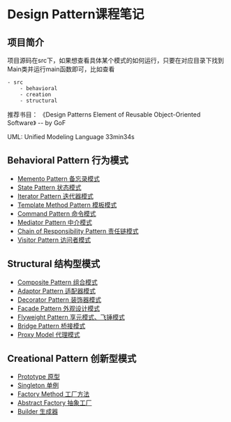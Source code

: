 # Design Pattern课程笔记

## 项目简介

项目源码在src下，如果想查看具体某个模式的如何运行，只要在对应目录下找到Main类并运行main函数即可，比如查看

```
- src
	- behavioral
	- creation
	- structural
```


推荐书目： 《Design Patterns Element of Reusable Object-Oriented Software》 -- by GoF

UML: Unified Modeling Language 33min34s

## Behavioral Pattern 行为模式

- [Memento Pattern 备忘录模式](doc/behavioral/memento-pattern.md)
- [State Pattern 状态模式](doc/behavioral/state-pattern.md)
- [Iterator Pattern 迭代器模式](doc/behavioral/iterator-pattern.md)
- [Template Method Pattern 模板模式](doc/behavioral/template-method-pattern.md)
- [Command Pattern 命令模式](doc/behavioral/command-pattern.md)
- [Mediator Pattern 中介模式](doc/behavioral/mediator-pattern.md)
- [Chain of Responsibility Pattern 责任链模式](doc/behavioral/chain-of-responsibility-pattern.md)
- [Visitor Pattern 访问者模式](doc/behavioral/visitor-pattern.md)

## Structural 结构型模式

- [Composite Pattern 组合模式](doc/structural/composite-pattern.md)
- [Adaptor Pattern 适配器模式](doc/structural/adaptor-pattern.md)
- [Decorator Pattern 装饰器模式](doc/structural/decorator-pattern.md)
- [Facade Pattern 外观设计模式](doc/structural/facade-pattern.md)
- [Flyweight Pattern 享元模式、飞锤模式](doc/structural/flyweight-pattern.md)
- [Bridge Pattern 桥接模式](doc/structural/bridge-pattern.md)
- [Proxy Model 代理模式](doc/structural/proxy-model.md)

## Creational Pattern 创新型模式

- [Prototype 原型](doc/creational/prototype.md)
- [Singleton 单例](doc/creational/singleton.md)
- [Factory Method 工厂方法](doc/creational/factory.md)
- [Abstract Factory 抽象工厂](doc/creational/abstract-factory.md)
- [Builder 生成器](doc/creational/builder.md)

